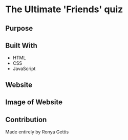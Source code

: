 # The Ultimate 'Friends' quiz

## Purpose

## Built With
* HTML
* CSS
* JavaScript

## Website

## Image of Website

## Contribution
Made entirely by Ronya Gettis
